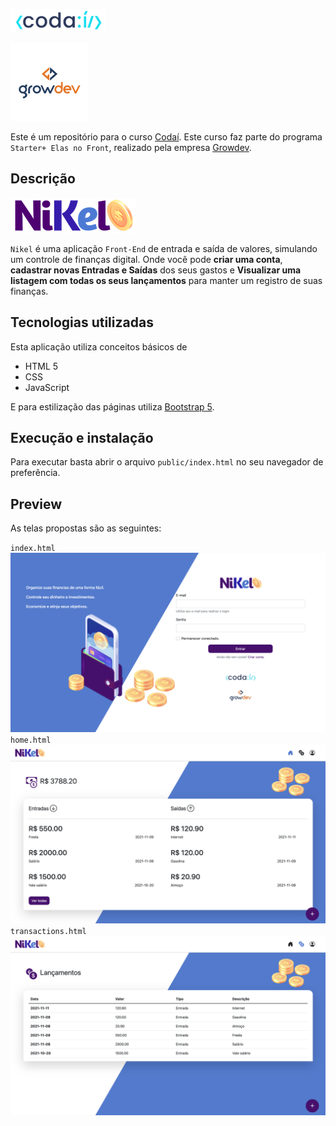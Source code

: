 ![logo-codai](./public/assets/images/codai-logo.png)

![logo-growdev](./public/assets/images/growdev-logo.png)

Este é um repositório para o curso [Codaí](https://codai.growdev.com.br/). Este curso faz parte do programa `Starter+ Elas no Front`, realizado pela empresa [Growdev](https://www.growdev.com.br/about-us).

## Descrição

![logo-codai](./public/assets/images/nikel-logo.png)

 `Nikel` é uma aplicação `Front-End` de entrada e saída de valores, simulando um controle de finanças digital. Onde você pode **criar uma conta**, **cadastrar novas Entradas e Saídas** dos seus gastos e **Visualizar uma listagem com todas os seus lançamentos** para manter um registro de suas finanças.

 ## Tecnologias utilizadas

 Esta aplicação utiliza conceitos básicos de 
 - HTML 5
 - CSS
 - JavaScript

 E para estilização das páginas utiliza [Bootstrap 5](https://getbootstrap.com/).

 ## Execução e instalação 
 Para executar basta abrir o arquivo `public/index.html` no seu navegador de preferência.

 ## Preview
 As telas propostas são as seguintes:

 `index.html`
 ![index-login](./public/assets/preview/login.png)
 `home.html`
 ![home](./public/assets/preview/home.png)
 `transactions.html`
 ![transactions](./public/assets/preview/transactions.png)


